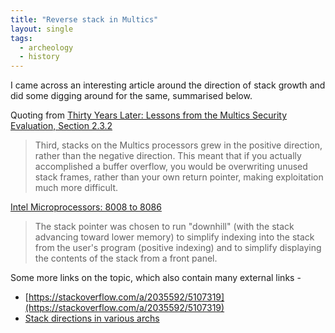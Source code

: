 ```yaml
---
title: "Reverse stack in Multics"
layout: single
tags:
  - archeology
  - history
---
```


I came across an interesting article around the direction of stack growth and did some digging around for the same, summarised below.

Quoting from [Thirty Years Later: Lessons from the Multics Security Evaluation, Section 2.3.2](https://www.acsac.org/2002/papers/classic-multics.pdf)

> Third, stacks on the Multics processors grew in the positive direction,
> rather than the negative direction.  This meant that if you actually
> accomplished a buffer overflow, you would be overwriting unused stack frames,
> rather than your own return pointer, making exploitation much more difficult. 


[Intel Microprocessors: 8008 to 8086](http://tcm.computerhistory.org/ComputerTimeline/Chap37_intel_CS2.pdf)
> The stack pointer was chosen to run "downhill" (with the stack advancing
> toward lower memory) to simplify indexing into the stack from the user's
> program (positive indexing) and to simplify displaying the contents of the
> stack from a front panel.

Some more links on the topic, which also contain many external links -
* [https://stackoverflow.com/a/2035592/5107319](https://stackoverflow.com/a/2035592/5107319)
* [Stack directions in various archs](https://stackoverflow.com/a/664779/5107319)
